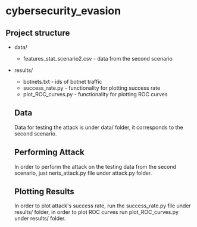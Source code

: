 # cybersecurity_evasion


## Project structure


* data/
  * features_stat_scenario2.csv - data from the second scenario
* results/
  * botnets.txt - ids of botnet traffic
  * success_rate.py - functionality for plotting success rate
  * plot_ROC_curves.py - functionality for plotting ROC curves
  
  ## Data
  Data for testing the attack is under data/ folder, it corresponds to the second scenario.
  
  ## Performing Attack
  In order to perform the attack on the testing data from the second scenario, just neris_attack.py file under attack.py folder.
  
  ## Plotting Results
  In order to plot attack's success rate, run the success_rate.py file under results/ folder, in order to plot ROC curves run plot_ROC_curves.py under results/ folder.
  
  

